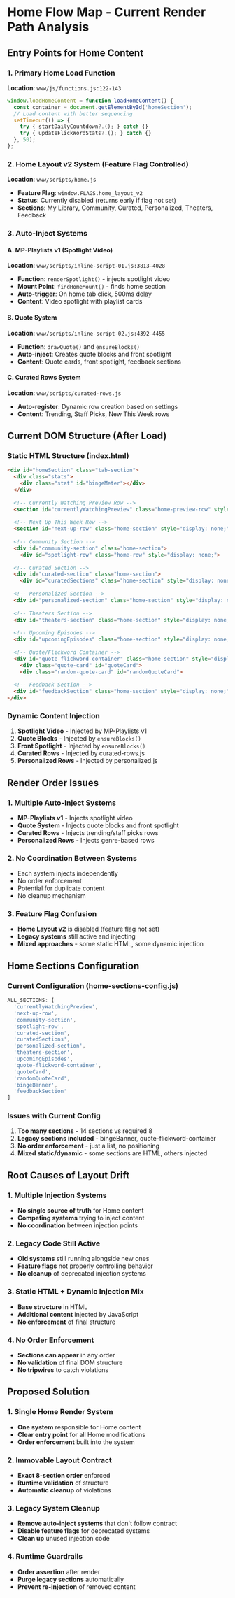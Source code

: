 # Home Flow Map - Current Render Path Analysis

## Entry Points for Home Content

### 1. Primary Home Load Function
**Location**: `www/js/functions.js:122-143`
```javascript
window.loadHomeContent = function loadHomeContent() {
  const container = document.getElementById('homeSection');
  // Load content with better sequencing
  setTimeout(() => {
    try { startDailyCountdown?.(); } catch {}
    try { updateFlickWordStats?.(); } catch {}
  }, 50);
};
```

### 2. Home Layout v2 System (Feature Flag Controlled)
**Location**: `www/scripts/home.js`
- **Feature Flag**: `window.FLAGS.home_layout_v2`
- **Status**: Currently disabled (returns early if flag not set)
- **Sections**: My Library, Community, Curated, Personalized, Theaters, Feedback

### 3. Auto-Inject Systems

#### A. MP-Playlists v1 (Spotlight Video)
**Location**: `www/scripts/inline-script-01.js:3813-4028`
- **Function**: `renderSpotlight()` - injects spotlight video
- **Mount Point**: `findHomeMount()` - finds home section
- **Auto-trigger**: On home tab click, 500ms delay
- **Content**: Video spotlight with playlist cards

#### B. Quote System
**Location**: `www/scripts/inline-script-02.js:4392-4455`
- **Function**: `drawQuote()` and `ensureBlocks()`
- **Auto-inject**: Creates quote blocks and front spotlight
- **Content**: Quote cards, front spotlight, feedback sections

#### C. Curated Rows System
**Location**: `www/scripts/curated-rows.js`
- **Auto-register**: Dynamic row creation based on settings
- **Content**: Trending, Staff Picks, New This Week rows

## Current DOM Structure (After Load)

### Static HTML Structure (index.html)
```html
<div id="homeSection" class="tab-section">
  <div class="stats">
    <div class="stat" id="bingeMeter"></div>
  </div>
  
  <!-- Currently Watching Preview Row -->
  <section id="currentlyWatchingPreview" class="home-preview-row" style="display: none;">
  
  <!-- Next Up This Week Row -->
  <section id="next-up-row" class="home-section" style="display: none;">
  
  <!-- Community Section -->
  <div id="community-section" class="home-section">
    <div id="spotlight-row" class="home-row" style="display: none;">
  
  <!-- Curated Section -->
  <div id="curated-section" class="home-section">
    <div id="curatedSections" class="home-section" style="display: none;">
  
  <!-- Personalized Section -->
  <div id="personalized-section" class="home-section" style="display: none;">
  
  <!-- Theaters Section -->
  <div id="theaters-section" class="home-section" style="display: none;">
  
  <!-- Upcoming Episodes -->
  <div id="upcomingEpisodes" class="home-section" style="display: none;">
  
  <!-- Quote/Flickword Container -->
  <div id="quote-flickword-container" class="home-section" style="display: none;">
    <div class="quote-card" id="quoteCard">
    <div class="random-quote-card" id="randomQuoteCard">
  
  <!-- Feedback Section -->
  <div id="feedbackSection" class="home-section" style="display: none;">
</div>
```

### Dynamic Content Injection
1. **Spotlight Video** - Injected by MP-Playlists v1
2. **Quote Blocks** - Injected by `ensureBlocks()`
3. **Front Spotlight** - Injected by `ensureBlocks()`
4. **Curated Rows** - Injected by curated-rows.js
5. **Personalized Rows** - Injected by personalized.js

## Render Order Issues

### 1. Multiple Auto-Inject Systems
- **MP-Playlists v1** - Injects spotlight video
- **Quote System** - Injects quote blocks and front spotlight
- **Curated Rows** - Injects trending/staff picks rows
- **Personalized Rows** - Injects genre-based rows

### 2. No Coordination Between Systems
- Each system injects independently
- No order enforcement
- Potential for duplicate content
- No cleanup mechanism

### 3. Feature Flag Confusion
- **Home Layout v2** is disabled (feature flag not set)
- **Legacy systems** still active and injecting
- **Mixed approaches** - some static HTML, some dynamic injection

## Home Sections Configuration

### Current Configuration (home-sections-config.js)
```javascript
ALL_SECTIONS: [
  'currentlyWatchingPreview', 
  'next-up-row',
  'community-section',
  'spotlight-row',
  'curated-section',
  'curatedSections',
  'personalized-section',
  'theaters-section',
  'upcomingEpisodes',
  'quote-flickword-container',
  'quoteCard',
  'randomQuoteCard',
  'bingeBanner',
  'feedbackSection'
]
```

### Issues with Current Config
1. **Too many sections** - 14 sections vs required 8
2. **Legacy sections included** - bingeBanner, quote-flickword-container
3. **No order enforcement** - just a list, no positioning
4. **Mixed static/dynamic** - some sections are HTML, others injected

## Root Causes of Layout Drift

### 1. Multiple Injection Systems
- **No single source of truth** for Home content
- **Competing systems** trying to inject content
- **No coordination** between injection points

### 2. Legacy Code Still Active
- **Old systems** still running alongside new ones
- **Feature flags** not properly controlling behavior
- **No cleanup** of deprecated injection systems

### 3. Static HTML + Dynamic Injection Mix
- **Base structure** in HTML
- **Additional content** injected by JavaScript
- **No enforcement** of final structure

### 4. No Order Enforcement
- **Sections can appear** in any order
- **No validation** of final DOM structure
- **No tripwires** to catch violations

## Proposed Solution

### 1. Single Home Render System
- **One system** responsible for Home content
- **Clear entry point** for all Home modifications
- **Order enforcement** built into the system

### 2. Immovable Layout Contract
- **Exact 8-section order** enforced
- **Runtime validation** of structure
- **Automatic cleanup** of violations

### 3. Legacy System Cleanup
- **Remove auto-inject systems** that don't follow contract
- **Disable feature flags** for deprecated systems
- **Clean up** unused injection code

### 4. Runtime Guardrails
- **Order assertion** after render
- **Purge legacy sections** automatically
- **Prevent re-injection** of removed content




